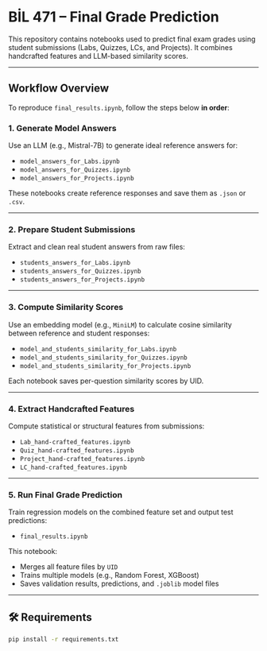 # BİL 471 – Final Grade Prediction

This repository contains notebooks used to predict final exam grades using student submissions (Labs, Quizzes, LCs, and Projects). It combines handcrafted features and LLM-based similarity scores.

---

## Workflow Overview

To reproduce `final_results.ipynb`, follow the steps below **in order**:

### 1. Generate Model Answers
Use an LLM (e.g., Mistral-7B) to generate ideal reference answers for:

- `model_answers_for_Labs.ipynb`
- `model_answers_for_Quizzes.ipynb`
- `model_answers_for_Projects.ipynb`

These notebooks create reference responses and save them as `.json` or `.csv`.

---

### 2. Prepare Student Submissions
Extract and clean real student answers from raw files:

- `students_answers_for_Labs.ipynb`
- `students_answers_for_Quizzes.ipynb`
- `students_answers_for_Projects.ipynb`

---

### 3. Compute Similarity Scores
Use an embedding model (e.g., `MiniLM`) to calculate cosine similarity between reference and student responses:

- `model_and_students_similarity_for_Labs.ipynb`
- `model_and_students_similarity_for_Quizzes.ipynb`
- `model_and_students_similarity_for_Projects.ipynb`

Each notebook saves per-question similarity scores by UID.

---

### 4. Extract Handcrafted Features
Compute statistical or structural features from submissions:

- `Lab_hand-crafted_features.ipynb`
- `Quiz_hand-crafted_features.ipynb`
- `Project_hand-crafted_features.ipynb`
- `LC_hand-crafted_features.ipynb`

---

### 5. Run Final Grade Prediction
Train regression models on the combined feature set and output test predictions:

- `final_results.ipynb`

This notebook:
- Merges all feature files by `UID`
- Trains multiple models (e.g., Random Forest, XGBoost)
- Saves validation results, predictions, and `.joblib` model files

---

## 🛠 Requirements

```bash
pip install -r requirements.txt
